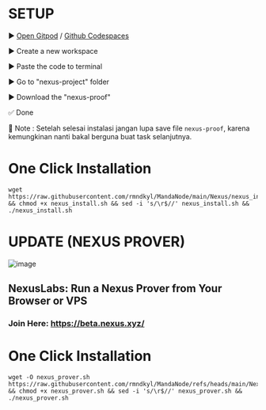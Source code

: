 # SETUP
▶️ [Open Gitpod](https://gitpod.io/workspaces) / [Github Codespaces](https://github.com/codespaces)

▶️ Create a new workspace

▶️ Paste the code to terminal

▶️ Go to "nexus-project" folder

▶️ Download the "nexus-proof"

✅ Done

📌 Note :
Setelah selesai instalasi jangan lupa save file `nexus-proof`, karena kemungkinan nanti bakal berguna buat task selanjutnya.

# One Click Installation
```shell
wget https://raw.githubusercontent.com/rmndkyl/MandaNode/main/Nexus/nexus_install.sh && chmod +x nexus_install.sh && sed -i 's/\r$//' nexus_install.sh && ./nexus_install.sh
```


# UPDATE (NEXUS PROVER)
![image](https://github.com/user-attachments/assets/79a87e06-2c05-46ed-b1f8-c9d18a89ccd3)

## NexusLabs: Run a Nexus Prover from Your Browser or VPS 
### Join Here: https://beta.nexus.xyz/

# One Click Installation
```shell
wget -O nexus_prover.sh https://raw.githubusercontent.com/rmndkyl/MandaNode/refs/heads/main/Nexus/nexus_prover.sh && chmod +x nexus_prover.sh && sed -i 's/\r$//' nexus_prover.sh && ./nexus_prover.sh
```
